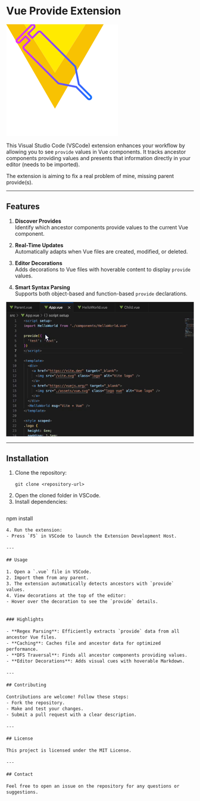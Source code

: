 # Vue Provide Extension

![Extension Icon](assets/icon.png)

This Visual Studio Code (VSCode) extension enhances your workflow by allowing you to see `provide` values in Vue components. It tracks ancestor components providing values and presents that information directly in your editor (needs to be imported).

The extension is aiming to fix a real problem of mine, missing parent provide(s).

---

## Features

1. **Discover Provides**  
   Identify which ancestor components provide values to the current Vue component.

2. **Real-Time Updates**  
   Automatically adapts when Vue files are created, modified, or deleted.

3. **Editor Decorations**  
   Adds decorations to Vue files with hoverable content to display `provide` values.

4. **Smart Syntax Parsing**  
   Supports both object-based and function-based `provide` declarations.

![Functionality Gif](assets/functionality.gif)

---

## Installation

1. Clone the repository:
   ```shell
   git clone <repository-url>
   ```
2. Open the cloned folder in VSCode.
3. Install dependencies:
   ```shell
npm install
   ```
4. Run the extension:
   - Press `F5` in VSCode to launch the Extension Development Host.

---

## Usage

1. Open a `.vue` file in VSCode.
2. Import them from any parent.
3. The extension automatically detects ancestors with `provide` values.
4. View decorations at the top of the editor:
   - Hover over the decoration to see the `provide` details.


### Highlights

- **Regex Parsing**: Efficiently extracts `provide` data from all ancestor Vue files.
- **Caching**: Caches file and ancestor data for optimized performance.
- **DFS Traversal**: Finds all ancestor components providing values.
- **Editor Decorations**: Adds visual cues with hoverable Markdown.

---

## Contributing

Contributions are welcome! Follow these steps:  
- Fork the repository.  
- Make and test your changes.  
- Submit a pull request with a clear description.

---

## License

This project is licensed under the MIT License.

---

## Contact

Feel free to open an issue on the repository for any questions or suggestions.